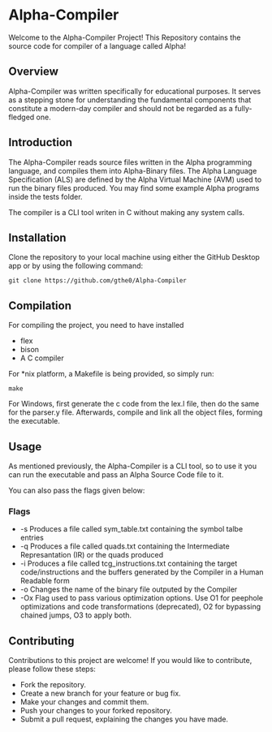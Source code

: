 # Alpha-Compiler
Welcome to the Alpha-Compiler Project!
This Repository contains the source code for compiler of a language called Alpha!

## Overview
Alpha-Compiler was written specifically for educational purposes. It serves as a stepping stone for understanding the fundamental components that constitute a modern-day compiler and should not be regarded as a fully-fledged one.

## Introduction
The Alpha-Compiler reads source files written in the Alpha programming language, and compiles them into Alpha-Binary files. The Alpha Language Specification (ALS) are defined by the Alpha Virtual Machine (AVM) used to run the binary files produced. You may find some example Alpha programs inside the tests folder.

The compiler is a CLI tool writen in C without making any system calls.

## Installation

Clone the repository to your local machine using either the GitHub Desktop app or by using the following command:

```console
git clone https://github.com/gthe0/Alpha-Compiler
```

## Compilation
For compiling the project, you need to have installed
- flex
- bison
- A C compiler

For \*nix platform, a Makefile is being provided, so simply run:
```console
make
```

For Windows, first generate the c code from the lex.l file, then do the same for the parser.y file. Afterwards, compile and link all the object files, forming the executable.

## Usage
As mentioned previously, the Alpha-Compiler is a CLI tool, so to use it you can run the executable and pass an Alpha Source Code file to it.

You can also pass the flags given below:

### Flags
- -s Produces a file called sym_table.txt containing the symbol talbe entries
- -q Produces a file called quads.txt containing the Intermediate Represantation (IR) or the quads produced
- -i Produces a file called tcg_instructions.txt containing the target code/instructions and the buffers generated by the Compiler in a Human Readable form
- -o Changes the name of the binary file outputed by the Compiler
- -Ox Flag used to pass various optimization options. Use O1 for peephole optimizations and code transformations (deprecated), O2 for bypassing chained jumps, O3 to apply both.

## Contributing

Contributions to this project are welcome! If you would like to contribute, please follow these steps:

- Fork the repository.
- Create a new branch for your feature or bug fix.
- Make your changes and commit them.
- Push your changes to your forked repository.
- Submit a pull request, explaining the changes you have made.

